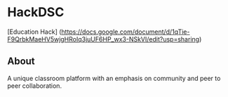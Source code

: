 # HackDSC
[Education Hack]
(https://docs.google.com/document/d/1qTie-F9QrbkMaeHV5wjgHRoIq3juUF6HP_wx3-NSkVI/edit?usp=sharing)

## About
A unique classroom platform with an emphasis on community and peer to peer collaboration. 



